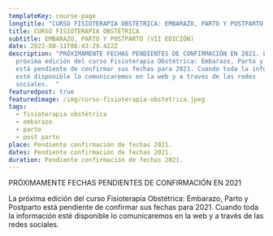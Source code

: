 ```yaml
---
templateKey: course-page
longtitle: "CURSO FISIOTERAPIA OBSTÉTRICA: EMBARAZO, PARTO Y POSTPARTO (VII EDICIÓN)"
title: CURSO FISIOTERAPIA OBSTÉTRICA
subtitle: EMBARAZO, PARTO Y POSTPARTO (VII EDICIÓN)
date: 2022-08-11T06:43:29.422Z
description: "PRÓXIMAMENTE FECHAS PENDIENTES DE CONFIRMACIÓN EN 2021. La
  próxima edición del curso Fisioterapia Obstétrica: Embarazo, Parto y Postparto
  está pendiente de confirmar sus fechas para 2021. Cuando toda la información
  esté disponible lo comunicaremos en la web y a través de las redes
  sociales.  "
featuredpost: true
featuredimage: /img/curso-fisioterapia-obstetrica.jpeg
tags:
  - fisioterapia obstétrica
  - embarazo
  - parto
  - post parto
place: Pendiente confirmación de fechas 2021.
dates: Pendiente confirmación de fechas 2021.
duration: Pendiente confirmación de fechas 2021.
---
```

PRÓXIMAMENTE FECHAS PENDIENTES DE CONFIRMACIÓN EN 2021

La próxima edición del curso Fisioterapia Obstétrica: Embarazo, Parto y Postparto está pendiente de confirmar sus fechas para 2021. Cuando toda la información esté disponible lo comunicaremos en la web y a través de las redes sociales.